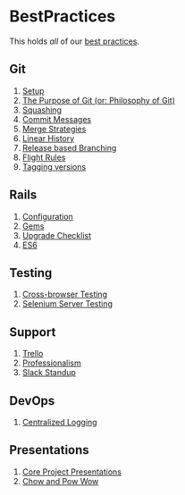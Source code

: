 BestPractices
=============

This holds *all* of our [best practices](about.md).

## Git

1. [Setup](git/setup.md)
1. [The Purpose of Git (or: Philosophy of Git)](git/purpose-of-git.md)
4. [Squashing](git/squashing.md)
3. [Commit Messages](git/commit-messages.md)
5. [Merge Strategies](git/merge-strategies.md)
6. [Linear History](git/linear-history.md)
6. [Release based Branching](git/release-branching.md)
7. [Flight Rules](https://github.com/k88hudson/git-flight-rules)
8. [Tagging versions](git/tagging-versions.md)

## Rails

1. [Configuration](rails/configuration.md)
2. [Gems](rails/gems.md)
3. [Upgrade Checklist](rails/upgrade-checklist.md)
4. [ES6](rails/es6.md)

## Testing

1. [Cross-browser Testing](testing/cross_browser_test.md)
2. [Selenium Server Testing](testing/selenium_server.md)

## Support

1. [Trello](support/using_trello_for_support.md)
1. [Professionalism](support/professionalism.md)
1. [Slack Standup](support/slack_standup.md)

## DevOps

1. [Centralized Logging](devops/centralized_logging.md)

## Presentations

1. [Core Project Presentations](presentations/core_presentation.md)
2. [Chow and Pow Wow](presentations/chow_and_pow_wow.md)
